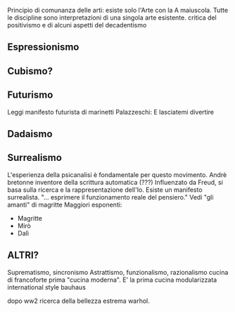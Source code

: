 Principio di comunanza delle arti: esiste solo l'Arte con la A maiuscola. Tutte le discipline sono interpretazioni di una singola arte esistente.
critica del positivismo e di alcuni aspetti del decadentismo
## Espressionismo
## Cubismo?
## Futurismo
Leggi manifesto futurista di marinetti
Palazzeschi: E lasciatemi divertire
## Dadaismo
## Surrealismo
L'esperienza della psicanalisi è fondamentale per questo movimento.
Andrè bretonne inventore della scrittura automatica (???)
Influenzato da Freud, si basa sulla ricerca e la rappresentazione dell'Io.
Esiste un manifesto surrealista. "... esprimere il funzionamento reale del pensiero." 
Vedi "gli amanti" di magritte
Maggiori esponenti:
- Magritte
- Mirò
- Dalì


## ALTRI?
Suprematismo, sincronismo
Astrattismo, funzionalismo, razionalismo
cucina di francoforte
	prima "cucina moderna". E' la prima cucina modularizzata
international style
bauhaus

dopo ww2 ricerca della bellezza estrema
warhol.
